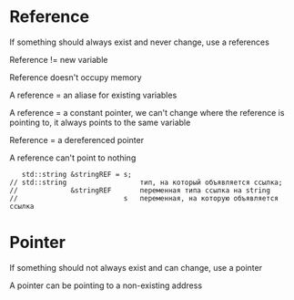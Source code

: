 # Reference

If something should always exist and never change, use a references

Reference !=  new variable

Reference doesn't occupy memory

A reference = an aliase for existing variables

A reference = a constant pointer, we can't change where the reference is pointing to, it always points to the same variable

Reference = a dereferenced pointer

A reference can't point to nothing

```
   std::string &stringREF = s;
// std::string                  тип, на который объявляется ссылка;
//             &stringREF       переменная типа ссылка на string
//                          s   переменная, на которую объявляется ссылка
```
# Pointer

If something should not always exist and can change, use a pointer

A pointer can be pointing to a non-existing address
